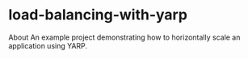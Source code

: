 # load-balancing-with-yarp
About An example project demonstrating how to horizontally scale an application using YARP.
